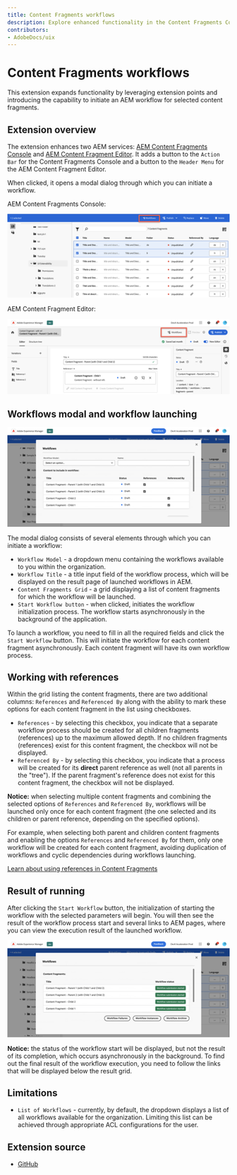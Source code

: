 ```yaml
---
title: Content Fragments workflows
description: Explore enhanced functionality in the Content Fragments Console and AEM Content Fragment Editor, simplifying workflow initiation.
contributors:
- AdobeDocs/uix
---
```


# Content Fragments workflows

This extension expands functionality by leveraging extension points and introducing the capability to initiate an AEM workflow for selected content fragments.

##  Extension overview

The extension enhances two AEM services: [AEM Content Fragments Console](../../../services/aem-cf-console-admin/) and [AEM Content Fragment Editor](../../../services/aem-cf-editor/). It adds a button to the `Action Bar` for the Content Fragments Console and a button to the `Header Menu` for the AEM Content Fragment Editor.

When clicked, it opens a modal dialog through which you can initiate a workflow.

AEM Content Fragments Console:

![AEM Content Fragments Console](workflow-extension-cf-admin.png)

AEM Content Fragment Editor:

![AEM Content Fragment Editor](workflow-extension-cf-editor.png)

## Workflows modal and workflow launching

![Workflows Modal and Workflow launching](workflow-extension-popup.png)

The modal dialog consists of several elements through which you can initiate a workflow:

- `Workflow Model` - a dropdown menu containing the workflows available to you within the organization.
- `Workflow Title` - a title input field of the workflow process, which will be displayed on the result page of launched workflows in AEM.
- `Content Fragments Grid` - a grid displaying a list of content fragments for which the workflow will be launched.
- `Start Workflow button` - when clicked, initiates the workflow initialization process. The workflow starts asynchronously in the background of the application.

To launch a workflow, you need to fill in all the required fields and click the `Start Workflow` button. This will initiate the workflow for each content fragment asynchronously. Each content fragment will have its own workflow process.

## Working with references

Within the grid listing the content fragments, there are two additional columns: `References` and `Referenced By` along with the ability to mark these options for each content fragment in the list using checkboxes.

- `References` - by selecting this checkbox, you indicate that a separate workflow process should be created for all children fragments (references) up to the maximum allowed depth. If no children fragments (references) exist for this content fragment, the checkbox will not be displayed.
- `Referenced By` - by selecting this checkbox, you indicate that a process will be created for its **direct** parent reference as well (not all parents in the "tree"). If the parent fragment's reference does not exist for this content fragment, the checkbox will not be displayed.

**Notice:** when selecting multiple content fragments and combining the selected options of `References` and `Referenced By`, workflows will be launched only once for each content fragment (the one selected and its children or parent reference, depending on the specified options).

For example, when selecting both parent and children content fragments and enabling the options `References` and `Referenced By` for them, only one workflow will be created for each content fragment, avoiding duplication of workflows and cyclic dependencies during workflows launching.

[Learn about using references in Content Fragments](https://experienceleague.adobe.com/docs/experience-manager-cloud-service/content/headless/journeys/author/references.html?lang=en)

## Result of running

After clicking the `Start Workflow` button, the initialization of starting the workflow with the selected parameters will begin. You will then see the result of the workflow process start and several links to AEM pages, where you can view the execution result of the launched workflow.

![Result of running](workflow-extension-result.png)

**Notice:** the status of the workflow start will be displayed, but not the result of its completion, which occurs asynchronously in the background. To find out the final result of the workflow execution, you need to follow the links that will be displayed below the result grid.

## Limitations

- `List of Workflows` - currently, by default, the dropdown displays a list of all workflows available for the organization. Limiting this list can be achieved through appropriate ACL configurations for the user.

## Extension source

- [GitHub](https://github.com/adobe/aem-uix-examples/tree/main/content-fragment-workflows)